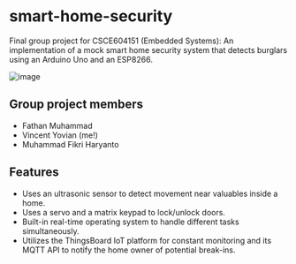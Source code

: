 # smart-home-security

Final group project for CSCE604151 (Embedded Systems): An implementation of a mock smart home security system that detects burglars using an Arduino Uno and an ESP8266.

![image](https://github.com/spacesick/smart-home-security/assets/70625944/864a9f2a-9194-4193-a1bd-0b8fa556a4b1)

## Group project members

- Fathan Muhammad
- Vincent Yovian (me!)
- Muhammad Fikri Haryanto

## Features

- Uses an ultrasonic sensor to detect movement near valuables inside a home.
- Uses a servo and a matrix keypad to lock/unlock doors.
- Built-in real-time operating system to handle different tasks simultaneously.
- Utilizes the ThingsBoard IoT platform for constant monitoring and its MQTT API to notify the home owner of potential break-ins.

